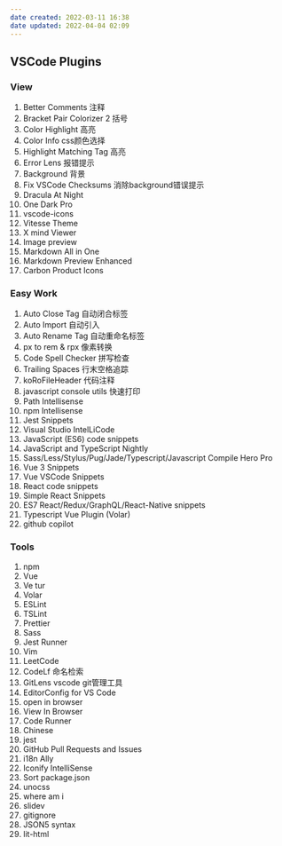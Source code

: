 ```yaml
---
date created: 2022-03-11 16:38
date updated: 2022-04-04 02:09
---
```


## VSCode Plugins

### View

1. Better Comments 注释
2. Bracket Pair Colorizer 2 括号
3. Color Highlight 高亮
4. Color Info css颜色选择
5. Highlight Matching Tag 高亮
6. Error Lens 报错提示
7. Background 背景
8. Fix VSCode Checksums 消除background错误提示
9. Dracula At Night
10. One Dark Pro
11. vscode-icons
12. Vitesse Theme
13. X mind Viewer
14. Image preview
15. Markdown All in One
16. Markdown Preview Enhanced
17. Carbon Product Icons

### Easy Work

1. Auto Close Tag 自动闭合标签
2. Auto Import 自动引入
3. Auto Rename Tag 自动重命名标签
4. px to rem & rpx 像素转换
5. Code Spell Checker 拼写检查
6. Trailing Spaces 行末空格追踪
7. koRoFileHeader 代码注释
8. javascript console utils 快速打印
9. Path Intellisense
10. npm Intellisense
11. Jest Snippets
12. Visual Studio IntelLiCode
13. JavaScript (ES6) code snippets
14. JavaScript and TypeScript Nightly
15. Sass/Less/Stylus/Pug/Jade/Typescript/Javascript Compile Hero Pro
16. Vue 3 Snippets
17. Vue VSCode Snippets
18. React code snippets
19. Simple React Snippets
20. ES7 React/Redux/GraphQL/React-Native snippets
21. Typescript Vue Plugin (Volar)
22. github copilot

### Tools

1. npm
2. Vue
3. Ve tur
4. Volar
5. ESLint
6. TSLint
7. Prettier
8. Sass
9. Jest Runner
10. Vim
11. LeetCode
12. CodeLf 命名检索
13. GitLens vscode git管理工具
14. EditorConfig for VS Code
15. open in browser
16. View In Browser
17. Code Runner
18. Chinese
19. jest
20. GitHub Pull Requests and Issues
21. i18n Ally
22. Iconify IntelliSense
23. Sort package.json
24. unocss
25. where am i
26. slidev
27. gitignore
28. JSON5 syntax
29. lit-html
